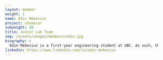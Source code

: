 ```yaml
---
layout: member
weight: 1
name: Odin Mebesius
project: chemecar
subweight: 10
title: Junior Lab Team 
img: /assets/images/members/odin.jpg
biography: >
  Odin Mebesius is a first-year engineering student at UBC. As such, this is his first year in UBC Envision where he is part of the lab sub-team for the Junior Chem-E-Car team.
linkedin: https://www.linkedin.com/in/odin-mebesius 
---
```

